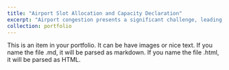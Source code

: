 ```yaml
---
title: "Airport Slot Allocation and Capacity Declaration"
excerpt: "Airport congestion presents a significant challenge, leading to costly delays and adverse environmental effects. To tackle this issue, airports utilize slot allocation mechanisms to manage scheduled air traffic. This involves two main approaches: (i) setting declared capacity limits to govern the volume of flights at the airport and (ii) optimizing flight schedules through slot allocation. The objective of this project is to develop advanced analytical methods grounded in optimization, queuing models, and machine learning. These methods seek to assist airport managers and slot coordinators in establishing efficient declared capacity limits and optimizing slot allocation decisions for more favorable times, ultimately benefiting airports, airlines, and passengers. 1<br/><img src='/images/SlotAllocationProject.png'>"
collection: portfolio
---
```


This is an item in your portfolio. It can be have images or nice text. If you name the file .md, it will be parsed as markdown. If you name the file .html, it will be parsed as HTML. 

